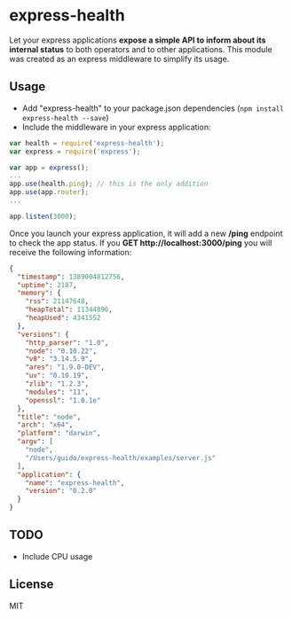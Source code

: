 express-health
==============

Let your express applications **expose a simple API to inform about its internal status** to both operators and to other applications. This module was created as an express middleware to simplify its usage.

Usage
-----

* Add "express-health" to your package.json dependencies (```npm install express-health --save```)
* Include the middleware in your express application:

```javascript
var health = require('express-health');
var express = require('express');

var app = express();
...
app.use(health.ping); // this is the only addition
app.use(app.router);
...

app.listen(3000);
```

Once you launch your express application, it will add a new **/ping** endpoint to check the app status. If you **GET http://localhost:3000/ping** you will receive the following information:

```json
{
  "timestamp": 1389004812756,
  "uptime": 2187,
  "memory": {
    "rss": 21147648,
    "heapTotal": 11344896,
    "heapUsed": 4341552
  },
  "versions": {
    "http_parser": "1.0",
    "node": "0.10.22",
    "v8": "3.14.5.9",
    "ares": "1.9.0-DEV",
    "uv": "0.10.19",
    "zlib": "1.2.3",
    "modules": "11",
    "openssl": "1.0.1e"
  },
  "title": "node",
  "arch": "x64",
  "platform": "darwin",
  "argv": [
    "node",
    "/Users/guido/express-health/examples/server.js"
  ],
  "application": {
    "name": "express-health",
    "version": "0.2.0"
  }
}
```

TODO
----

* Include CPU usage

License
-------

MIT
